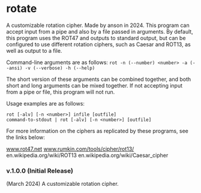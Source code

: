 # rotate

A customizable rotation cipher. Made by anson in 2024.
This program can accept input from a pipe and also by a
file passed in arguments. By default, this program uses
the ROT47 and outputs to standard output, but can be 
configured to use different rotation ciphers, such as 
Caesar and ROT13, as well as output to a file.

Command-line arguments are as follows:
`rot -n (--number) <number> -a (--ansi) -v (--verbose) -h (--help)`

The short version of these arguments can be combined together,
and both short and long arguments can be mixed together. If not
accepting input from a pipe or file, this program will not run.

Usage examples are as follows:
```
rot [-alv] [-n <number>] infile [outfile]
command-to-stdout | rot [-alv] [-n <number>] [outfile]
```

For more information on the ciphers as replicated by these programs,
see the links below:

www.rot47.net
www.rumkin.com/tools/cipher/rot13/
en.wikipedia.org/wiki/ROT13
en.wikipedia.org/wiki/Caesar_cipher

### v.1.0.0 (Initial Release)

(March 2024)
A customizable rotation cipher.
